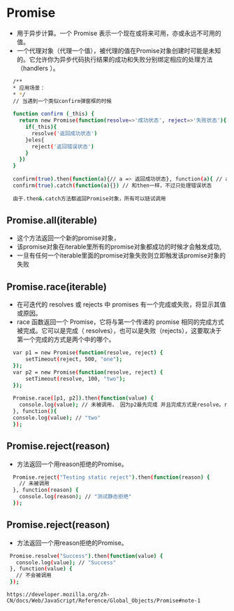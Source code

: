 # Promise 


  * 用于异步计算。一个 Promise 表示一个现在或将来可用，亦或永远不可用的值。
  * 一个代理对象（代理一个值），被代理的值在Promise对象创建时可能是未知的。它允许你为异步代码执行结果的成功和失败分别绑定相应的处理方法（handlers ）。
  ```bash
    /**
    * 应用场景：
    * */
    // 当遇到一个类似confirm弹窗框的时候
    
    function confirm (_this) {
      return new Promise(function(resolve=>'成功状态', reject=>'失败状态'){
        if(_this){
          resolve('返回成功状态')
        }eles{
          reject('返回错误状态')
        }
      })
    }
    
    confirm(true).then(function(a){// a => 返回成功状态}, function(a){ // a => 返回错误状态})
    confirm(true).catch(function(a){}) // 和then一样，不过只处理错误状态
    
    由于.then&.catch方法都返回Promise对象，所有可以链试调用
  
  ```
  
  ## Promise.all(iterable) 
  
  * 这个方法返回一个新的promise对象，
  * 该promise对象在iterable里所有的promise对象都成功的时候才会触发成功, 
  * 一旦有任何一个iterable里面的promise对象失败则立即触发该promise对象的失败
  
  ## Promise.race(iterable)
  
  * 在可迭代的 resolves 或 rejects 中 promises 有一个完成或失败，将显示其值或原因。
  * race 函数返回一个 Promise，它将与第一个传递的 promise 相同的完成方式被完成。它可以是完成（ resolves），也可以是失败（rejects），这要取决于第一个完成的方式是两个中的哪个。
  
  ```bash
    var p1 = new Promise(function(resolve, reject) { 
        setTimeout(reject, 500, "one"); 
    });
    var p2 = new Promise(function(resolve, reject) { 
        setTimeout(resolve, 100, "two"); 
    });
    
    Promise.race([p1, p2]).then(function(value) {
      console.log(value); // 未被调用， 因为p2最先完成 并且完成方式是resolve。race函数只允许与第一个传递的 promise 相同的完成方式完成
    }, function(){
    console.log(value); // "two" 
    });
  ```
  ## Promise.reject(reason)
  
  * 方法返回一个用reason拒绝的Promise。
  
  ```bash
    Promise.reject("Testing static reject").then(function(reason) {
      // 未被调用
    }, function(reason) {
      console.log(reason); // "测试静态拒绝"
    });
  ```
  
   ## Promise.reject(reason)
    
   * 方法返回一个用reason拒绝的Promise。
    
   ```bash
    Promise.resolve("Success").then(function(value) {
      console.log(value); // "Success"
    }, function(value) {
      // 不会被调用
    });
  ```
    
    https://developer.mozilla.org/zh-CN/docs/Web/JavaScript/Reference/Global_Objects/Promise#note-1
